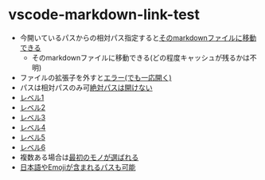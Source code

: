 # vscode-markdown-link-test
- 今開いているパスからの相対パス指定すると[そのmarkdownファイルに移動できる](A/sub.md)
  - そのmarkdownファイルに移動できる(どの程度キャッシュが残るかは不明)
- ファイルの拡張子を外すと[エラー(でも一応開く)](A/sub)
- パスは相対パスのみ可[絶対パスは開けない](C:\Users\repos\vscode-markdown-link-test\B\sub.md)
- [レベル1](A/sub.md#レベル1)
- [レベル2](A/sub.md##レベル2)
- [レベル3](A/sub.md###レベル3)
- [レベル4](A/sub.md####レベル4)
- [レベル5](A/sub.md#####レベル5)
- [レベル6](A/sub.md######レベル6)
- 複数ある場合は[最初のモノが選ばれる](A/sub.md#同じ名前の項目)
- [日本語やEmojiが含まれるパスも可能](サブディレクトリ/😀.md#🥴)